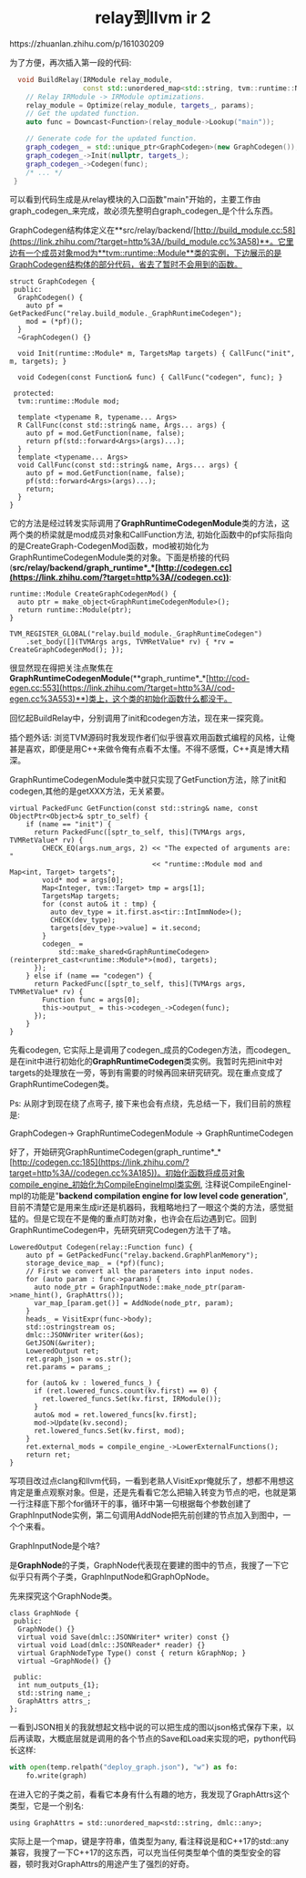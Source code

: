 <h1 align="center">relay到llvm ir 2</h1>
https://zhuanlan.zhihu.com/p/161030209



为了方便，再次插入第一段的代码:

```cpp
  void BuildRelay(IRModule relay_module,
                  const std::unordered_map<std::string, tvm::runtime::NDArray>& params) {
    // Relay IRModule -> IRModule optimizations.
    relay_module = Optimize(relay_module, targets_, params);
    // Get the updated function.
    auto func = Downcast<Function>(relay_module->Lookup("main"));

    // Generate code for the updated function.
    graph_codegen_ = std::unique_ptr<GraphCodegen>(new GraphCodegen());
    graph_codegen_->Init(nullptr, targets_);
    graph_codegen_->Codegen(func);
    /* ... */
 }
```

可以看到代码生成是从relay模块的入口函数"main"开始的，主要工作由graph_codegen_来完成，故必须先整明白graph_codegen_是个什么东西。

GraphCodegen结构体定义在**src/relay/backend/[http://build_module.cc:58](https://link.zhihu.com/?target=http%3A//build_module.cc%3A58)**。它里边有一个成员对象mod为**tvm::runtime::Module**类的实例，下边展示的是GraphCodegen结构体的部分代码，省去了暂时不会用到的函数。

```text
struct GraphCodegen {
 public:
  GraphCodegen() {
    auto pf = GetPackedFunc("relay.build_module._GraphRuntimeCodegen");
    mod = (*pf)();
  }
  ~GraphCodegen() {}

  void Init(runtime::Module* m, TargetsMap targets) { CallFunc("init", m, targets); }

  void Codegen(const Function& func) { CallFunc("codegen", func); }

 protected:
  tvm::runtime::Module mod;

  template <typename R, typename... Args>
  R CallFunc(const std::string& name, Args... args) {
    auto pf = mod.GetFunction(name, false);
    return pf(std::forward<Args>(args)...);
  }
  template <typename... Args>
  void CallFunc(const std::string& name, Args... args) {
    auto pf = mod.GetFunction(name, false);
    pf(std::forward<Args>(args)...);
    return;
  }
}
```

它的方法是经过转发实际调用了**GraphRuntimeCodegenModule**类的方法，这两个类的桥梁就是mod成员对象和CallFunction方法, 初始化函数中的pf实际指向的是CreateGraph-CodegenMod函数，mod被初始化为GraphRuntimeCodegenModule类的对象。下面是桥接的代码(**src/relay/backend/graph_runtime\*_\*[http://codegen.cc](https://link.zhihu.com/?target=http%3A//codegen.cc))**:

```text
runtime::Module CreateGraphCodegenMod() {
  auto ptr = make_object<GraphRuntimeCodegenModule>();
  return runtime::Module(ptr);
}

TVM_REGISTER_GLOBAL("relay.build_module._GraphRuntimeCodegen")
    .set_body([](TVMArgs args, TVMRetValue* rv) { *rv = CreateGraphCodegenMod(); });
```

很显然现在得把关注点聚焦在**GraphRuntimeCodegenModule**(**graph_runtime\*_\*[http://cod-egen.cc:553](https://link.zhihu.com/?target=http%3A//cod-egen.cc%3A553)**)类上，这个类的初始化函数什么都没干。

回忆起BuildRelay中，分别调用了init和codegen方法，现在来一探究竟。

插个题外话: 浏览TVM源码时我发现作者们似乎很喜欢用函数式编程的风格，让俺甚是喜欢，即便是用C++来做令俺有点看不太懂。不得不感慨，C++真是博大精深。

GraphRuntimeCodegenModule类中就只实现了GetFunction方法，除了init和codegen,其他的是getXXX方法，无关紧要。

```text
virtual PackedFunc GetFunction(const std::string& name, const ObjectPtr<Object>& sptr_to_self) {
    if (name == "init") {
      return PackedFunc([sptr_to_self, this](TVMArgs args, TVMRetValue* rv) {
        CHECK_EQ(args.num_args, 2) << "The expected of arguments are: "
                                   << "runtime::Module mod and Map<int, Target> targets";
        void* mod = args[0];
        Map<Integer, tvm::Target> tmp = args[1];
        TargetsMap targets;
        for (const auto& it : tmp) {
          auto dev_type = it.first.as<tir::IntImmNode>();
          CHECK(dev_type);
          targets[dev_type->value] = it.second;
        }
        codegen_ =
            std::make_shared<GraphRuntimeCodegen>(reinterpret_cast<runtime::Module*>(mod), targets);
      });
    } else if (name == "codegen") {
      return PackedFunc([sptr_to_self, this](TVMArgs args, TVMRetValue* rv) {
        Function func = args[0];
        this->output_ = this->codegen_->Codegen(func);
      });
    } 
}
```

先看codegen, 它实际上是调用了codegen_成员的Codegen方法，而codegen_是在init中进行初始化的**GraphRuntimeCodegen**类实例。我暂时先把init中对targets的处理放在一旁，等到有需要的时候再回来研究研究。现在重点变成了GraphRuntimeCodegen类。

Ps: 从刚才到现在绕了点弯子, 接下来也会有点绕，先总结一下，我们目前的旅程是:

GraphCodegen-> GraphRuntimeCodegenModule -> GraphRuntimeCodegen

好了，开始研究GraphRuntimeCodegen(graph_runtime*_*[http://codegen.cc:185](https://link.zhihu.com/?target=http%3A//codegen.cc%3A185))。初始化函数将成员对象compile_engine_初始化为CompileEngineImpl类实例, 注释说CompileEngineI-mpl的功能是"**backend compilation engine for low level code generation**", 目前不清楚它是用来生成ir还是机器码，我粗略地扫了一眼这个类的方法，感觉挺猛的。但是它现在不是俺的重点盯防对象，也许会在后边遇到它。回到GraphRuntimeCodegen中，先研究研究Codegen方法干了啥。

```text
LoweredOutput Codegen(relay::Function func) {
    auto pf = GetPackedFunc("relay.backend.GraphPlanMemory");
    storage_device_map_ = (*pf)(func);
    // First we convert all the parameters into input nodes.
    for (auto param : func->params) {
      auto node_ptr = GraphInputNode::make_node_ptr(param->name_hint(), GraphAttrs());
      var_map_[param.get()] = AddNode(node_ptr, param);
    }
    heads_ = VisitExpr(func->body);
    std::ostringstream os;
    dmlc::JSONWriter writer(&os);
    GetJSON(&writer);
    LoweredOutput ret;
    ret.graph_json = os.str();
    ret.params = params_;

    for (auto& kv : lowered_funcs_) {
      if (ret.lowered_funcs.count(kv.first) == 0) {
        ret.lowered_funcs.Set(kv.first, IRModule());
      }
      auto& mod = ret.lowered_funcs[kv.first];
      mod->Update(kv.second);
      ret.lowered_funcs.Set(kv.first, mod);
    }
    ret.external_mods = compile_engine_->LowerExternalFunctions();
    return ret;
}
```

写项目改过点clang和llvm代码，一看到老熟人VisitExpr俺就乐了，想都不用想这肯定是重点观察对象。但是，还是先看看它怎么把输入转变为节点的吧，也就是第一行注释底下那个for循环干的事，循环中第一句根据每个参数创建了GraphInputNode实例，第二句调用AddNode把先前创建的节点加入到图中，一个个来看。

GraphInputNode是个啥?

是**GraphNode**的子类，GraphNode代表现在要建的图中的节点，我搜了一下它似乎只有两个子类，GraphInputNode和GraphOpNode。

先来探究这个GraphNode类。

```text
class GraphNode {
 public:
  GraphNode() {}
  virtual void Save(dmlc::JSONWriter* writer) const {}
  virtual void Load(dmlc::JSONReader* reader) {}
  virtual GraphNodeType Type() const { return kGraphNop; }
  virtual ~GraphNode() {}

 public:
  int num_outputs_{1};
  std::string name_;
  GraphAttrs attrs_;
};
```

一看到JSON相关的我就想起文档中说的可以把生成的图以json格式保存下来，以后再读取，大概底层就是调用的各个节点的Save和Load来实现的吧，python代码长这样:

```python
with open(temp.relpath("deploy_graph.json"), "w") as fo:
    fo.write(graph)
```

在进入它的子类之前，看看它本身有什么有趣的地方，我发现了GraphAttrs这个类型，它是一个别名:

```text
using GraphAttrs = std::unordered_map<std::string, dmlc::any>;
```

实际上是一个map，键是字符串，值类型为any, 看注释说是和C++17的std::any兼容，我搜了一下C++17的这东西，可以充当任何类型单个值的类型安全的容器，顿时我对GraphAttrs的用途产生了强烈的好奇。